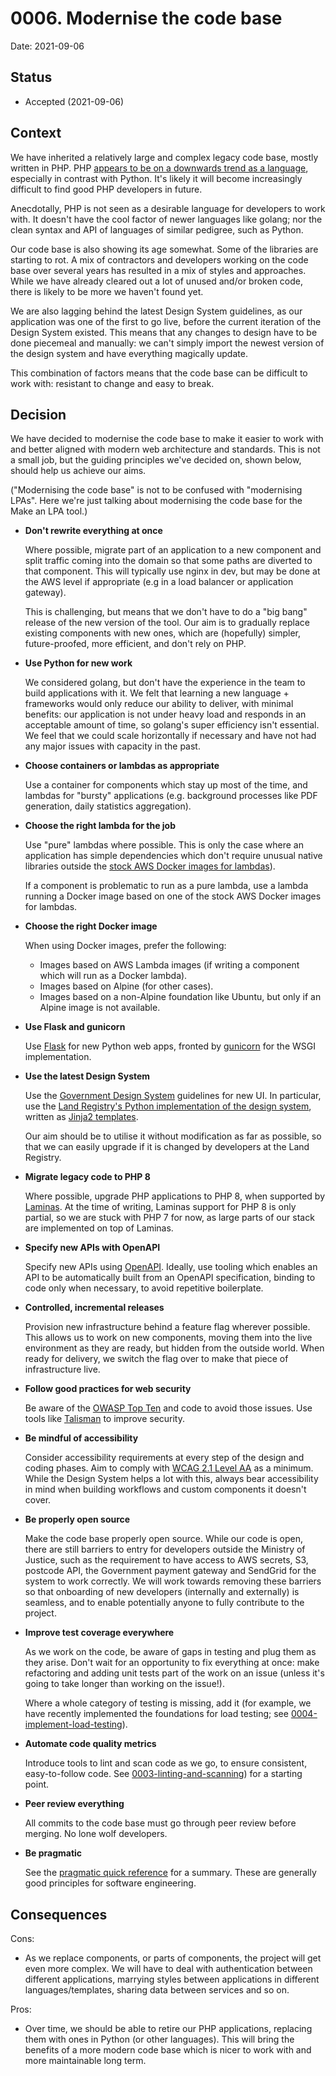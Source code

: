 # 0006. Modernise the code base

Date: 2021-09-06

## Status

* Accepted (2021-09-06)

## Context

We have inherited a relatively large and complex legacy code base, mostly written in PHP.
PHP [appears to be on a downwards trend as a language](https://pypl.github.io/PYPL.html?country=GB),
especially in contrast with Python. It's likely it will become increasingly difficult
to find good PHP developers in future.

Anecdotally, PHP is not seen as a desirable language for developers to work with. It doesn't
have the cool factor of newer languages like golang; nor the clean syntax and API of
languages of similar pedigree, such as Python.

Our code base is also showing its age somewhat. Some of the libraries are starting to rot.
A mix of contractors and developers working on the code base over several years has
resulted in a mix of styles and approaches. While we have already cleared out a lot
of unused and/or broken code, there is likely to be more we haven't found yet.

We are also lagging behind the latest Design System guidelines, as our application was one
of the first to go live, before the current iteration of the Design System existed.
This means that any changes to design have to be done piecemeal and manually: we can't
simply import the newest version of the design system and have everything magically update.

This combination of factors means that the code base can be difficult to work with:
resistant to change and easy to break.

## Decision

We have decided to modernise the code base to make it easier to work with and better
aligned with modern web architecture and standards. This is not a small job, but
the guiding principles we've decided on, shown below, should help us achieve our aims.

("Modernising the code base" is not to be confused with "modernising LPAs". Here
we're just talking about modernising the code base for the Make an LPA tool.)

* **Don't rewrite everything at once**

  Where possible, migrate part of an application to a new
  component and split traffic coming into the domain so that some paths are diverted to that
  component. This will typically use nginx in dev, but may be done at the AWS level if
  appropriate (e.g in a load balancer or application gateway).

  This is challenging, but means that we don't have to do a "big bang" release of the new
  version of the tool. Our aim is to gradually replace existing components with new
  ones, which are (hopefully) simpler, future-proofed, more efficient, and don't rely on PHP.

* **Use Python for new work**

  We considered golang, but don't have the experience in the team to build applications with it.
  We felt that learning a new language + frameworks would only reduce our ability to deliver, with
  minimal benefits: our application is not under heavy load and responds in an
  acceptable amount of time, so golang's super efficiency isn't essential.
  We feel that we could scale horizontally if necessary and have not had any major issues
  with capacity in the past.

* **Choose containers or lambdas as appropriate**

  Use a container for components which stay up most of the time, and lambdas for
  "bursty" applications (e.g. background processes like PDF generation, daily statistics aggregation).

* **Choose the right lambda for the job**

  Use "pure" lambdas where possible. This is only the case where an application has simple dependencies
  which don't require unusual native libraries outside the
  [stock AWS Docker images for lambdas](https://gallery.ecr.aws/lambda/python)).

  If a component is problematic to run as a pure lambda, use a lambda running a Docker image based
  on one of the stock AWS Docker images for lambdas.

* **Choose the right Docker image**

  When using Docker images, prefer the following:
  * Images based on AWS Lambda images (if writing a component which will run as a Docker lambda).
  * Images based on Alpine (for other cases).
  * Images based on a non-Alpine foundation like Ubuntu, but only if an Alpine image is not available.

* **Use Flask and gunicorn**

  Use [Flask](https://flask.palletsprojects.com/) for new Python web apps, fronted by
  [gunicorn](https://gunicorn.org/) for the WSGI implementation.

* **Use the latest Design System**

  Use the [Government Design System](https://design-system.service.gov.uk/) guidelines for new UI. In
  particular, use the
  [Land Registry's Python implementation of the design system](https://github.com/LandRegistry/govuk-frontend-jinja),
  written as [Jinja2 templates](https://jinja.palletsprojects.com/).

  Our aim should be to utilise it without modification as far as possible, so that we can easily upgrade
  if it is changed by developers at the Land Registry.

* **Migrate legacy code to PHP 8**

  Where possible, upgrade PHP applications to PHP 8, when supported by [Laminas](https://getlaminas.org/).
  At the time of writing, Laminas support for PHP 8 is only partial, so we are stuck with PHP 7 for now,
  as large parts of our stack are implemented on top of Laminas.

* **Specify new APIs with OpenAPI**

  Specify new APIs using [OpenAPI](https://swagger.io/specification/). Ideally, use tooling
  which enables an API to be automatically built from an OpenAPI specification, binding to
  code only when necessary, to avoid repetitive boilerplate.

* **Controlled, incremental releases**

  Provision new infrastructure behind a feature flag wherever possible. This allows us to
  work on new components, moving them into the live environment as they are ready, but hidden
  from the outside world. When ready for delivery, we switch the flag over to make that piece
  of infrastructure live.

* **Follow good practices for web security**

  Be aware of the [OWASP Top Ten](https://owasp.org/www-project-top-ten/) and code to avoid those
  issues. Use tools like [Talisman](https://github.com/GoogleCloudPlatform/flask-talisman) to
  improve security.

* **Be mindful of accessibility**

  Consider accessibility requirements at every step of the design and coding phases. Aim to
  comply with [WCAG 2.1 Level AA](https://www.w3.org/WAI/WCAG22/quickref/) as a minimum. While the
  Design System helps a lot with this, always bear accessibility in mind when building workflows
  and custom components it doesn't cover.

* **Be properly open source**

  Make the code base properly open source. While our code is open, there are still barriers to entry
  for developers outside the Ministry of Justice, such as the requirement to have access to AWS secrets,
  S3, postcode API, the Government payment gateway and SendGrid for the system to work correctly. We
  will work towards removing these barriers so that onboarding of new developers (internally and
  externally) is seamless, and to enable potentially anyone to fully contribute to the project.

* **Improve test coverage everywhere**

  As we work on the code, be aware of gaps in testing and plug them as they arise. Don't wait for
  an opportunity to fix everything at once: make refactoring and adding unit tests part of the
  work on an issue (unless it's going to take longer than working on the issue!).

  Where a whole category of testing is missing, add it (for example, we
  have recently implemented the foundations for load testing; see
  [0004-implement-load-testing](./0004-implement-load-testing.md)).

* **Automate code quality metrics**

  Introduce tools to lint and scan code as we go, to ensure consistent, easy-to-follow code. See
  [0003-linting-and-scanning](./0003-linting-and-scanning.md)) for a starting point.

* **Peer review everything**

  All commits to the code base must go through peer review before merging. No lone wolf developers.

* **Be pragmatic**

  See the [pragmatic quick reference](https://www.ccs.neu.edu/home/lieber/courses/csg110/sp08/Pragmatic%20Quick%20Reference.htm)
  for a summary. These are generally good principles for software engineering.

## Consequences

Cons:

* As we replace components, or parts of components, the project will get even more complex. We will have
  to deal with authentication between different applications, marrying styles between applications
  in different languages/templates, sharing data between services and so on.

Pros:

* Over time, we should be able to retire our PHP applications, replacing them with ones in Python
  (or other languages). This will bring the benefits of a more modern code base which is nicer to
  work with and more maintainable long term.
